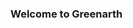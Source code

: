 ### Welcome to Greenarth

<!--
**Greenarth/Greenarth** is a ✨ _special_ ✨ repository because its `README.md` (this file) appears on your GitHub profile.


Green Earth is a user-friendly mobile application teaches which you how to plant a tree, just playing games can teach you how to plant the tree.
It visualizes NASA data related to your city and find the blank spaces in your area, so you can plant the tree in your community for having a green earth. Suggest you suitable trees for your area to create a city sustainable.








-->
